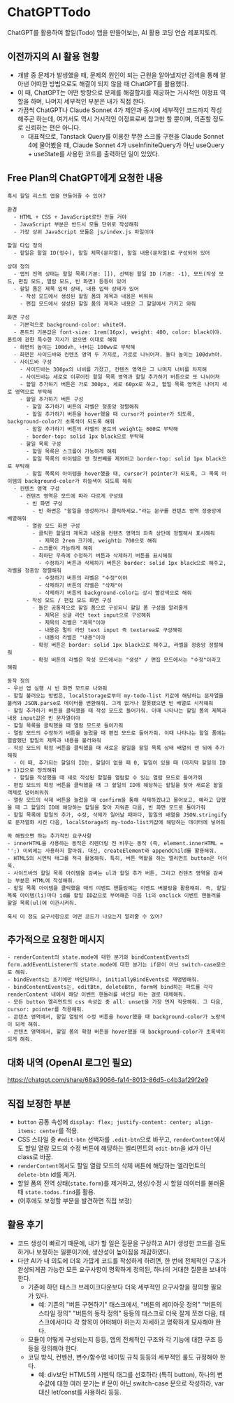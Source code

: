 # ChatGPTTodo
ChatGPT를 활용하여 할일(Todo) 앱을 만들어보는, AI 활용 코딩 연습 레포지토리.

## 이전까지의 AI 활용 현황
- 개발 중 문제가 발생했을 때, 문제의 원인이 되는 근원을 알아냈지만 검색을 통해 알아낸 어떠한 방법으로도 해결이 되지 않을 때 ChatGPT를 활용했다.
- 이 때, ChatGPT는 어떤 방향으로 문제를 해결할지를 제공하는 거시적인 이정표 역할을 하며, 나머지 세부적인 부분은 내가 직접 한다.
- 가끔씩 ChatGPT나 Claude Sonnet 4가 제안과 동시에 세부적인 코드까지 작성해주곤 하는데, 여기서도 역시 거시적인 이정표로써 참고만 할 뿐이며, 의존할 정도로 신뢰하는 편은 아니다.
  - 대표적으로, Tanstack Query를 이용한 무한 스크롤 구현을 Claude Sonnet 4에 물어봤을 때, Claude Sonnet 4가 useInfiniteQuery가 아닌 useQuery + useState를 사용한 코드를 출력하던 일이 있었다.

## Free Plan의 ChatGPT에게 요청한 내용
```
혹시 할일 리스트 앱을 만들어줄 수 있어?

환경
  - HTML + CSS + JavaScript로만 만들 거야
  - JavaScript 부분은 반드시 모듈 단위로 작성해줘
  - 가장 상위 JavaScript 모듈은 js/index.js 파일이야

할일 타입 정의
  - 할일은 할일 ID(정수), 할일 제목(문자열), 할일 내용(문자열)로 구성되어 있어

상태 정의
  - 앱의 전역 상태는 할일 목록(기본: []), 선택된 할일 ID (기본: -1), 모드(작성 모드, 편집 모드, 열람 모드, 빈 화면) 등등이 있어
  - 할일 폼은 제목 입력 상태, 내용 입력 상태가 있어
    - 작성 모드에서 생성된 할일 폼의 제목과 내용은 비워둬
    - 편집 모드에서 생성된 할일 폼의 제목과 내용은 그 할일에서 가지고 와줘

화면 구성
  - 기본적으로 background-color: white야.
  - 폰트의 기본값은 font-size: 1rem(16px), weight: 400, color: black이야. 폰트에 관한 특수한 지시가 없으면 이대로 해줘
  - 화면의 높이는 100dvh, 너비는 100wv로 부탁해
  - 화면은 사이드바와 컨텐츠 영역 두 가지로, 가로로 나뉘어져. 둘다 높이는 100dvh야.
  - 사이드바 구성
    - 사이드바는 300px의 너비를 가졌고, 컨텐츠 영역은 그 나머지 너비를 차지해
    - 사이드바는 세로로 이루어진 할일 목록 영역과 할일 추가하기 버튼으로 또 나뉘어져
    - 할일 추가하기 버튼은 가로 300px, 세로 60px로 하고, 할일 목록 영역은 나머지 세로 영역으로 부탁해
    - 할일 추가하기 버튼 구성
      - 할일 추가하기 버튼의 라벨은 정중앙 정렬해줘
      - 할일 추가하기 버튼을 hover했을 때 cursor가 pointer가 되도록, background-color가 초록색이 되도록 해줘
      - 할일 추가하기 버튼의 라벨의 폰트의 weight는 600로 부탁해
      - border-top: solid 1px black으로 부탁해
    - 할일 목록 구성
      - 할일 목록은 스크롤이 가능하게 해줘
      - 할일 목록의 아이템은 맨 첫번째를 제외하고 border-top: solid 1px black으로 부탁해
      - 할일 목록의 아이템을 hover했을 때, cursor가 pointer가 되도록, 그 목록 아이템의 background-color가 하늘색이 되도록 해줘
  - 컨텐츠 영역 구성
    - 컨텐츠 영역은 모드에 따라 다르게 구성돼
      - 빈 화면 구성
        - 빈 화면은 "할일을 생성하거나 클릭하세요."라는 문구를 컨텐츠 영역 정중앙에 배열해줘
      - 열람 모드 화면 구성
        - 클릭한 할일의 제목과 내용을 컨텐츠 영역의 좌측 상단에 정렬해서 표시해줘
          - 제목은 2rem 크기에, weight는 700으로 해줘
        - 스크롤이 가능하게 해줘
        - 최하단 우측에 수정하기 버튼과 삭제하기 버튼을 표시해줘
          - 수정하기 버튼과 삭제하기 버튼은 border: solid 1px black으로 해주고, 라벨을 정중앙 정렬해줘
          - 수정하기 버튼의 라벨은 "수정"이야
          - 삭제하기 버튼의 라벨은 "삭제"야
          - 삭제하기 버튼의 background-color는 상시 빨강색으로 해줘
      - 작성 모드 / 편집 모드 화면 구성
        - 둘은 공통적으로 할일 폼으로 구성되니 할일 폼 구성을 알려줄게
          - 제목은 싱글 라인 text input으로 구성해줘
          - 제목의 라벨은 "제목"이야
          - 내용은 멀티 라인 text input 즉 textarea로 구성해줘
          - 내용의 라벨은 "내용"이야
        - 확정 버튼은 border: solid 1px black으로 해주고, 라벨을 정중앙 정렬해줘
        - 확정 버튼의 라벨은 작성 모드에서는 "생성" / 편집 모드에서는 "수정"이라고 해줘

동작 정의
- 우선 앱 실행 시 빈 화면 모드로 나와줘
- 할일 불러오는 방법은, localStorage로부터 my-todo-list 키값에 해당하는 문자열을 불러와 JSON.parse로 데이터를 변환해줘. 그게 없거나 잘못됐으면 빈 배열로 시작해줘
- 할일 추가하기 버튼을 클릭했을 때 작성 모드로 들어가줘. 이때 나타나는 할일 폼의 제목과 내용 input값은 빈 문자열이야
- 할일 목록을 클릭했을 때 열람 모드로 들어가줘
- 열람 모드의 수정하기 버튼을 눌렀을 때 편집 모드로 들어가줘. 이때 나타나는 할일 폼에는 열람했던 할일의 제목과 내용을 불러와줘
- 작성 모드의 확정 버튼을 클릭했을 때 새로운 할일을 할일 목록 상태 배열의 맨 뒤에 추가해줘
  - 이 때, 추가되는 할일의 ID는, 할일이 없을 때 0, 할일이 있을 때 (마지막 할일의 ID + 1)값으로 정의해줘
  - 할일을 작성했을 때 새로 작성된 할일을 열람할 수 있는 열람 모드로 들어가줘
- 편집 모드의 확정 버튼을 클릭했을 때 그 할일의 ID에 해당하는 할일을 찾아 새로운 할일 객체로 덮어씌워줘
- 열람 모드의 삭제 버튼을 눌렀을 때 confirm을 통해 삭제하겠냐고 물어보고, 예라고 답했을 때 그 할일의 ID에 해당하는 할일을 찾아 지워준 다음, 빈 화면 모드로 돌아가줘
- 할일 목록에 할일의 추가, 수정, 삭제가 일어날 때마다, 할일의 배열을 JSON.stringify로 문자열화 시킨 다음, localStorage의 my-todo-list키값에 해당하는 데이터에 넣어줘

꼭 해줬으면 하는 추가적인 요구사항
- innerHTML을 사용하는 동작은 리렌더링 전 비우는 동작 (즉, element.innerHTML = '';) 이외에는 사용하지 말아줘. 대신, createElement와 appendChild를 활용해줘.
- HTML5의 시멘틱 태그를 적극 활용해줘. 특히, 버튼 역할을 하는 엘리먼트 button은 더더욱.
- 사이드바의 할일 목록 아이템을 감싸는 ul과 할일 추가 버튼, 그리고 컨텐츠 영역을 감싸는 부분은 HTML에 작성해줘.
- 할일 목록 아이템을 클릭했을 때의 이벤트 핸들링에는 이벤트 버블링을 활용해줘. 즉, 할일 목록 아이템(li)마다 id를 할일 ID값으로 부여해준 다음 li의 onclick 이벤트 핸들러를 할일 목록(ul)에 이관시켜줘.

혹시 이 정도 요구사항으로 어떤 코드가 나오는지 알려줄 수 있어?
```

## 추가적으로 요청한 메시지
```
- renderContent의 state.mode에 대한 분기와 bindContentEvents의 form.addEventListener의 state.mode에 대한 분기는 if문이 아닌 switch-case문으로 해줘.
- bindEvents는 초기에만 바인딩하니, initiallyBindEvents로 재명명해줘.
- bindContentEvents는, editBtn, deleteBtn, form에 bind하는 파트를 각각 renderContent 내에서 해당 이벤트 핸들러를 바인딩 하는 걸로 대체해줘.
- 모든 button 엘리먼트의 css 속성값 중 all: unset을 가장 먼저 적용해줘. 그 다음, cursor: pointer를 적용해줘.
- 콘텐츠 영역에서, 할일 열람의 수정 버튼을 hover했을 때 background-color가 노랑색이 되게 해줘.
- 콘텐츠 영역에서, 할일 폼의 확정 버튼을 hover했을 때 background-color가 초록색이 되게 해줘.
```

## 대화 내역 (OpenAI 로그인 필요)
https://chatgpt.com/share/68a39066-fa14-8013-86d5-c4b3af29f2e9

## 직접 보정한 부분
- `button` 공통 속성에 `display: flex; justify-content: center; align-items: center`를 적용.
- CSS 스타일 중 `#edit-btn` 선택자를 `.edit-btn`으로 바꾸고, `renderContent`에서도 할일 열람 모드의 수정 버튼에 해당하는 엘리먼트의 `edit-btn`을 id가 아닌 class로 바꿈.
- `renderContent`에서도 할일 열람 모드의 삭제 버튼에 해당하는 엘리먼트의 `delete-btn` id를 제거.
- 할일 폼의 전역 상태(`state.form`)를 제거하고, 생성/수정 시 할일 데이터를 불러올 때 `state.todos.find`를 활용.
- (이후에도 보정할 부분을 발견하면 직접 보정)

## 활용 후기
- 코드 생성이 빠르기 때문에, 내가 할 일은 질문을 구상하고 AI가 생성한 코드를 검토하거나 보정하는 일뿐이기에, 생산성이 높아짐을 체감하였다.
- 다만 AI가 내 의도에 더욱 가깝게 코드를 작성하게 하려면, 한 번에 전체적인 구조가 완성되게끔 가능한 모든 요구사항이 명확하게 정의된, 하나의 거대한 질문을 보내야 한다.
  - 기존에 하던 태스크 브레이크다운보다 더욱 세부적인 요구사항을 정의할 필요가 있다.
    - 예: 기존의 "버튼 구현하기" 태스크에서, "버튼의 레이아웃 정의" "버튼의 스타일 정의" "버튼의 동작 정의" 등등의 태스크로 더욱 잘게 쪼갠 다음, 태스크에서마다 각 항목이 어떠해야 하는지 자세하고 명확하게 묘사해야 한다.
  - 모듈이 어떻게 구성되는지 등등, 앱의 전체적인 구조와 각 기능에 대한 구조 등등을 정의해야 한다.
  - 코딩 방식, 컨벤션, 변수/함수명 네이밍 규칙 등등의 세부적인 룰도 규정해야 한다.
    - 예: div보단 HTML5의 시멘틱 태그를 선호하라 (특히 button), 하나의 변수값에 대한 여러 분기는 if 문이 아닌 switch-case 문으로 작성하라, var 대신 let/const를 사용하라 등등.
